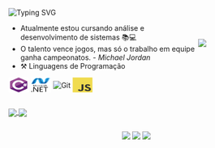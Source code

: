
![Typing SVG](https://readme-typing-svg.herokuapp.com/?color=%2336BCF7&vCenter=true&lines=Hello,My+name+is+Vitor%20Gabriel%20%F0%9F%91%8B)

<img style = "margin-top: 30px;" src="https://media.giphy.com/media/lJNoBCvQYp7nq/giphy.gif" width="130" align="right"></h3>
  - Atualmente estou cursando análise e desenvolvimento de sistemas 📚💻 
  -  O talento vence jogos, mas só o trabalho em equipe ganha campeonatos. - *Michael Jordan*
  - ⚒️ Linguagens de Programação
 <div>
<img align="center" alt="C#" height="30" width="40" src="https://raw.githubusercontent.com/devicons/devicon/master/icons/csharp/csharp-original.svg">
<img align="center" alt=".NET" height="30" width="40" src="https://raw.githubusercontent.com/devicons/devicon/master/icons/dot-net/dot-net-original-wordmark.svg">
<img align="center" alt="Git" height="30" width="40" src="https://raw.githubusercontent.com/jmnote/z-icons/master/svg/git.svg">
<img align="center" alt="JavaScript" height="30" width="40" src="https://raw.githubusercontent.com/devicons/devicon/master/icons/javascript/javascript-original.svg">
 
</div>

## 

<div style="display: flex">
  <a href="https://github.com/vgabriel10">
  <img height="165em" align="center" src="https://github-readme-stats.vercel.app/api?username=vgabriel10&show_icons=true&theme=dracula&include_all_commits=true&count_private=true"/>
  <img height="165em" align="center" src="https://github-readme-stats.vercel.app/api/top-langs/?username=vgabriel10&layout=compact&langs_count=7&theme=dracula"/>
    
</div>

  ## 
  
  <div style="display: inline_block" align="center"> 
  
  <a href = "mailto:vittorgabriell420@gmail.com"><img src="https://img.shields.io/badge/-Gmail-%23333?style=for-the-badge&logo=gmail&logoColor=white" target="_blank"></a>
  <a href="https://www.linkedin.com/in/vitor-gabriel-a418a2189" target="_blank"><img src="https://img.shields.io/badge/-LinkedIn-%230077B5?style=for-the-badge&logo=linkedin&logoColor=white" target="_blank"></a> 
    <a href="https://www.instagram.com/gabriel_ribeiiro10/" target="_blank"><img src="https://img.shields.io/badge/-Instagram-%23E4405F?style=for-the-badge&logo=instagram&logoColor=white" target="_blank"></a>
</div>
 

